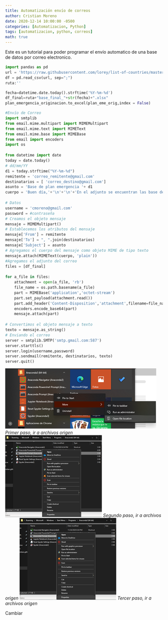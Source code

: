 ```yaml
---
title: Automatización envío de correos 
author: Cristian Moreno
date: 2020-12-14 10:00:00 -0500
categories: [Automatizacion, Python]
tags: [automatizacion, python, correos]
math: true
---
```


Este es un tutorial para poder programar el envío automatico de una base de datos por correo electronico. 

```python
import pandas as pd
url = 'https://raw.githubusercontent.com/lorey/list-of-countries/master/csv/countries.csv'
df = pd.read_csv(url, sep=";")
ruta:''
```


```python
fecha=datetime.date.today().strftime('%Y-%m-%d')
df_final=ruta+"base_final_"+str(fecha)+".xlsx"
plan_emergencia_originacion.to_excel(plan_eme_orig,index = False)
```


```python
#Envío de Correo
import smtplib
from email.mime.multipart import MIMEMultipart
from email.mime.text import MIMEText
from email.mime.base import MIMEBase
from email import encoders
import os

from datetime import date
today = date.today()
# dd/mm/YY
d1 = today.strftime("%Y-%m-%d")
remitente = 'correo_remitente@gmail.com'
destinatarios = [ 'correo_destino@gmail.com']
asunto = 'Base de plan emergencia '+ d1
cuerpo = 'Buen día,'+'\n'+'\n'+'En el adjunto se encuentran las base del día de hoy.'+'\n'+'\n'+' Quedo atento a tus comentarios.'

# Datos
username = 'cmoreno@gmail.com'
password = #contraseña
# Creamos el objeto mensaje
mensaje = MIMEMultipart()
# Establecemos los atributos del mensaje
mensaje['From'] = remitente
mensaje['To'] = ", ".join(destinatarios)
mensaje['Subject'] = asunto
# Agregamos el cuerpo del mensaje como objeto MIME de tipo texto
mensaje.attach(MIMEText(cuerpo, 'plain'))
#Agregamos el adjunto del correo
files = [df_final]

for a_file in files:
    attachment = open(a_file, 'rb')
    file_name = os.path.basename(a_file)
    part = MIMEBase('application','octet-stream')
    part.set_payload(attachment.read())
    part.add_header('Content-Disposition','attachment',filename=file_name)
    encoders.encode_base64(part)
    mensaje.attach(part)

# Convertimos el objeto mensaje a texto
texto = mensaje.as_string()
# Enviando el correo
server = smtplib.SMTP('smtp.gmail.com:587')
server.starttls()
server.login(username,password)
server.sendmail(remitente, destinatarios, texto)
server.quit()
```


![Primer paso, ir a archivos origen](/assets/img/2020-12-14-automatizacion-envio-correos/paso_1_link_python.png)
*Primer paso, ir a archivos origen*
![Segundo paso, ir a archivos origen](/assets/img/2020-12-14-automatizacion-envio-correos/paso_2_link_python.png)
*Segundo paso, ir a archivos origen*
![Tercer paso, ir a archivos origen](/assets/img/2020-12-14-automatizacion-envio-correos/paso_2_link_python.png)
*Tercer paso, ir a archivos origen*



Cambiar 